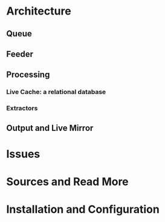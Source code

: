 # Architecture

## Queue

## Feeder

## Processing

### Live Cache: a relational database

### Extractors

## Output and Live Mirror

# Issues
# Sources and Read More
# Installation and Configuration



